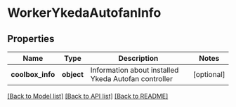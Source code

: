 # WorkerYkedaAutofanInfo

## Properties
Name | Type | Description | Notes
------------ | ------------- | ------------- | -------------
**coolbox_info** | **object** | Information about installed Ykeda Autofan controller | [optional] 

[[Back to Model list]](../README.md#documentation-for-models) [[Back to API list]](../README.md#documentation-for-api-endpoints) [[Back to README]](../README.md)


